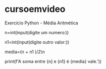 # cursoemvideo
Exercício Python  - Média Aritmética

n=int(input(digite um numero:))

n1=int(input(digite outro valor:))

media=(n + n1 )/2\n

print(f'A soma entre {n] e {n1} é {media} vale.'))

